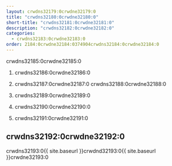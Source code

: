 ```yaml
---
layout: crwdns32179:0crwdne32179:0
title: "crwdns32180:0crwdne32180:0"
short-title: "crwdns32181:0crwdne32181:0"
description: "crwdns32182:0crwdne32182:0"
categories:
  - crwdns32183:0crwdne32183:0
order: 2184:0crwdne32184:0374904crwdns32184:0crwdne32184:0
---
```

crwdns32185:0crwdne32185:0

1. crwdns32186:0crwdne32186:0

2. crwdns32187:0crwdne32187:0 crwdns32188:0crwdne32188:0

3. crwdns32189:0crwdne32189:0

4. crwdns32190:0crwdne32190:0

5. crwdns32191:0crwdne32191:0

## crwdns32192:0crwdne32192:0

crwdns32193:0{{ site.baseurl }}crwdnd32193:0{{ site.baseurl }}crwdne32193:0